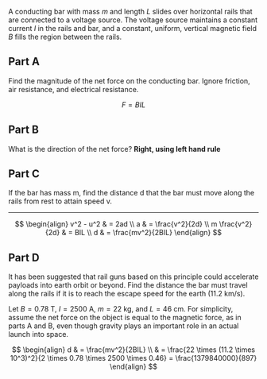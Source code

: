 A conducting bar with mass $m$ and length $L$ slides over horizontal rails that are connected to a voltage source. The voltage source maintains a constant current $I$ in the rails and bar, and a constant, uniform, vertical magnetic field $B$ fills the region between the rails.

## Part A

Find the magnitude of the net force on the conducting bar. Ignore friction, air resistance, and electrical resistance.

$$
F = BIL
$$

## Part B

What is the direction of the net force? **Right, using left hand rule**

## Part C

If the bar has mass m, find the distance d that the bar must move along the rails from rest to attain speed v.

---

$$
\begin{align}
v^2 - u^2  & = 2ad \\
a  & = \frac{v^2}{2d} \\
m \frac{v^2}{2d}  & = BIL \\
d  & = \frac{mv^2}{2BIL}
\end{align}
$$

## Part D

It has been suggested that rail guns based on this principle could accelerate payloads into earth orbit or beyond. Find the distance the bar must travel along the rails if it is to reach the escape speed for the earth ($11.2 \ \mathrm{km/s}$).

Let $B = 0.78 \ \mathrm{T}$, $I = 2500 \ \mathrm{A}$, $m = 22 \ \mathrm{kg}$, and $L = 46 \ \mathrm{cm}$. For simplicity, assume the net force on the object is equal to the magnetic force, as in parts A and B, even though gravity plays an important role in an actual launch into space.

$$
\begin{align}
d  & = \frac{mv^2}{2BIL} \\
 & = \frac{22 \times (11.2 \times 10^3)^2}{2 \times 0.78 \times 2500 \times 0.46} = \frac{1379840000}{897}
\end{align}
$$
